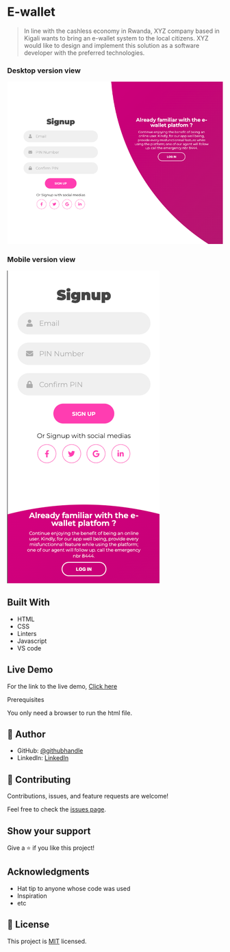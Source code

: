 # E-wallet

> In line with the cashless economy in Rwanda, XYZ company based in Kigali wants to bring an
e-wallet system to the local citizens. XYZ would like to design and implement this solution
as a software developer with the preferred technologies.

### Desktop version view
![screenshot](./src/assets/desktopview.png)

### Mobile version view
![screenshot](./src/assets/mobileview.png)

## Built With

- HTML
- CSS
- Linters
- Javascript
- VS code

## Live Demo

For the link to the live demo, [Click here](https://www.loom.com/share/c012f4c661f64abf858e84d488fd8588)

Prerequisites

You only need a browser to run the html file.


## 👤 Author

- GitHub: [@githubhandle](https://github.com/keza681)
- LinkedIn: [LinkedIn](https://www.linkedin.com/in/linda-keza/)

## 🤝 Contributing

Contributions, issues, and feature requests are welcome!

Feel free to check the [issues page](https://github.com/keza681/E-wallet/issues/new).

## Show your support

Give a ⭐️ if you like this project!

## Acknowledgments

- Hat tip to anyone whose code was used
- Inspiration
- etc

## 📝 License

This project is [MIT](./LICENSE) licensed.

